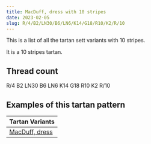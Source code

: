 ```yaml
---
title: MacDuff, dress with 10 stripes
date: 2023-02-05
slug: R/4/B2/LN30/B6/LN6/K14/G18/R10/K2/R/10
---
```

This is a list of all the tartan sett variants with 10 stripes.

It is a 10 stripes tartan.


## Thread count
R/4 B2 LN30 B6 LN6 K14 G18 R10 K2 R/10

## Examples of this tartan pattern

| Tartan Variants |
|---------------|
| [MacDuff, dress](/variants/r/4/b2/ln30/b6/ln6/k14/g18/r10/k2/r/10-b304080-g008000-k000000-lne0e0e0-rc00000)||
